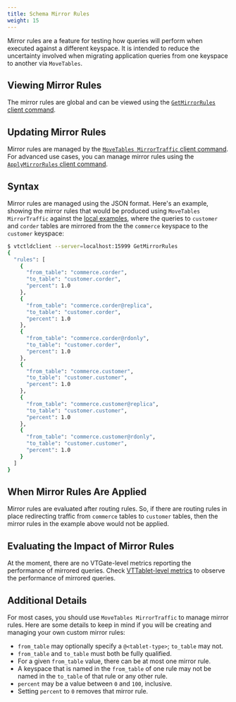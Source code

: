 ```yaml
---
title: Schema Mirror Rules
weight: 15
---
```


Mirror rules are a feature for testing how queries will perform when executed against a different keyspace. It is intended to reduce the uncertainty involved when migrating application queries from one keyspace to another via `MoveTables`.

## Viewing Mirror Rules

The mirror rules are global and can be viewed using the [`GetMirrorRules` client command](../../programs/vtctldclient/vtctldclient_getmirrorrules/).

## Updating Mirror Rules

Mirror rules are managed by the [`MoveTables MirrorTraffic` client command](../../programs/vtctldclient/vtctldclient_getmirrorrules/). For advanced use cases, you can manage mirror rules using the [`ApplyMirrorRules` client command](../../programs/vtctldclient/vtctldclient_applymirrorrules/).

## Syntax

Mirror rules are managed using the JSON format. Here's an example, showing the mirror rules that would be produced using `MoveTables MirrorTraffic` against the [local examples](../../../get-started/local/), where the queries to `customer` and `corder` tables are mirrored from the the `commerce` keyspace to the `customer` keyspace:

```bash
$ vtctldclient --server=localhost:15999 GetMirrorRules
{
  "rules": [
    {
      "from_table": "commerce.corder",
      "to_table": "customer.corder",
      "percent": 1.0
    },
    {
      "from_table": "commerce.corder@replica",
      "to_table": "customer.corder",
      "percent": 1.0
    },
    {
      "from_table": "commerce.corder@rdonly",
      "to_table": "customer.corder",
      "percent": 1.0
    },
    {
      "from_table": "commerce.customer",
      "to_table": "customer.customer",
      "percent": 1.0
    },
    {
      "from_table": "commerce.customer@replica",
      "to_table": "customer.customer",
      "percent": 1.0
    },
    {
      "from_table": "commerce.customer@rdonly",
      "to_table": "customer.customer",
      "percent": 1.0
    }
  ]
}
```

## When Mirror Rules Are Applied

Mirror rules are evaluated after routing rules. So, if there are routing rules in place redirecting traffic from `commerce` tables to `customer` tables, then the mirror rules in the example above would not be applied.

## Evaluating the Impact of Mirror Rules

At the moment, there are no VTGate-level metrics reporting the performance of mirrored queries. Check [VTTablet-level metrics](../../configuration-basic/monitoring/) to observe the performance of mirrored queries.

## Additional Details

For most cases, you should use `MoveTables MirrorTraffic` to manage mirror rules. Here are some details to keep in mind if you will be creating and managing your own custom mirror rules:

- `from_table` may optionally specify a `@<tablet-type>`; `to_table` may not.
- `from_table` and `to_table` must both be fully qualified.
- For a given `from_table` value, there can be at most one mirror rule.
- A keyspace that is named in the `from_table` of one rule may not be named in the `to_table` of that rule or any other rule.
- `percent` may be a value between `0` and `100`, inclusive.
- Setting `percent` to `0` removes that mirror rule.

